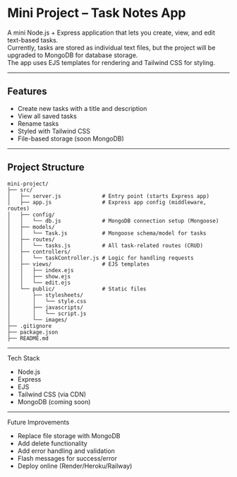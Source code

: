 # Mini Project – Task Notes App

A mini Node.js + Express application that lets you create, view, and edit text-based tasks.  
Currently, tasks are stored as individual text files, but the project will be upgraded to MongoDB for database storage.  
The app uses EJS templates for rendering and Tailwind CSS for styling.

---

## Features
- Create new tasks with a title and description  
- View all saved tasks  
- Rename tasks  
- Styled with Tailwind CSS  
- File-based storage (soon MongoDB)

---

## Project Structure
```
mini-project/
├── src/
│   ├── server.js             # Entry point (starts Express app)
│   ├── app.js                # Express app config (middleware, routes)
│   ├── config/
│   │   └── db.js             # MongoDB connection setup (Mongoose)
│   ├── models/
│   │   └── Task.js           # Mongoose schema/model for tasks
│   ├── routes/
│   │   └── tasks.js          # All task-related routes (CRUD)
│   ├── controllers/
│   │   └── taskController.js # Logic for handling requests
│   ├── views/                # EJS templates
│   │   ├── index.ejs
│   │   ├── show.ejs
│   │   └── edit.ejs
│   └── public/               # Static files
│       ├── stylesheets/
│       │   └── style.css
│       ├── javascripts/
│       │   └── script.js
│       └── images/
├── .gitignore
├── package.json
├── README.md
```

---

Tech Stack
- Node.js
- Express
- EJS
- Tailwind CSS (via CDN)
- MongoDB (coming soon)

---

Future Improvements
- Replace file storage with MongoDB
- Add delete functionality
- Add error handling and validation
- Flash messages for success/error
- Deploy online (Render/Heroku/Railway)
